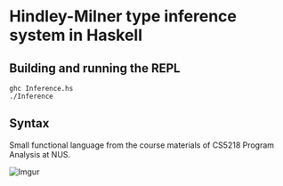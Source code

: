 # Hindley-Milner type inference system in Haskell

## Building and running the REPL

```
ghc Inference.hs 
./Inference
```

## Syntax 

Small functional language from the course materials of CS5218 Program Analysis at NUS.

![Imgur](http://i.imgur.com/gXRmhTe.png?1)
